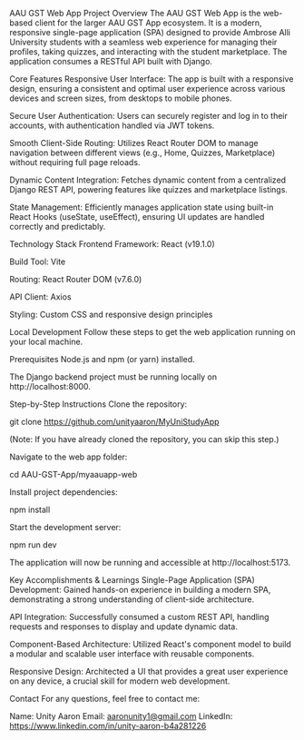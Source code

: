 AAU GST Web App
Project Overview
The AAU GST Web App is the web-based client for the larger AAU GST App ecosystem. It is a modern, responsive single-page application (SPA) designed to provide Ambrose Alli University students with a seamless web experience for managing their profiles, taking quizzes, and interacting with the student marketplace. The application consumes a RESTful API built with Django.

Core Features
Responsive User Interface: The app is built with a responsive design, ensuring a consistent and optimal user experience across various devices and screen sizes, from desktops to mobile phones.

Secure User Authentication: Users can securely register and log in to their accounts, with authentication handled via JWT tokens.

Smooth Client-Side Routing: Utilizes React Router DOM to manage navigation between different views (e.g., Home, Quizzes, Marketplace) without requiring full page reloads.

Dynamic Content Integration: Fetches dynamic content from a centralized Django REST API, powering features like quizzes and marketplace listings.

State Management: Efficiently manages application state using built-in React Hooks (useState, useEffect), ensuring UI updates are handled correctly and predictably.

Technology Stack
Frontend Framework: React (v19.1.0)

Build Tool: Vite

Routing: React Router DOM (v7.6.0)

API Client: Axios

Styling: Custom CSS and responsive design principles

Local Development
Follow these steps to get the web application running on your local machine.

Prerequisites
Node.js and npm (or yarn) installed.

The Django backend project must be running locally on http://localhost:8000.

Step-by-Step Instructions
Clone the repository:

git clone https://github.com/unityaaron/MyUniStudyApp

(Note: If you have already cloned the repository, you can skip this step.)

Navigate to the web app folder:

cd AAU-GST-App/myaauapp-web

Install project dependencies:

npm install

Start the development server:

npm run dev

The application will now be running and accessible at http://localhost:5173.

Key Accomplishments & Learnings
Single-Page Application (SPA) Development: Gained hands-on experience in building a modern SPA, demonstrating a strong understanding of client-side architecture.

API Integration: Successfully consumed a custom REST API, handling requests and responses to display and update dynamic data.

Component-Based Architecture: Utilized React's component model to build a modular and scalable user interface with reusable components.

Responsive Design: Architected a UI that provides a great user experience on any device, a crucial skill for modern web development.


Contact
For any questions, feel free to contact me:

Name: Unity Aaron
Email: aaronunity1@gmail.com
LinkedIn: https://www.linkedin.com/in/unity-aaron-b4a281226